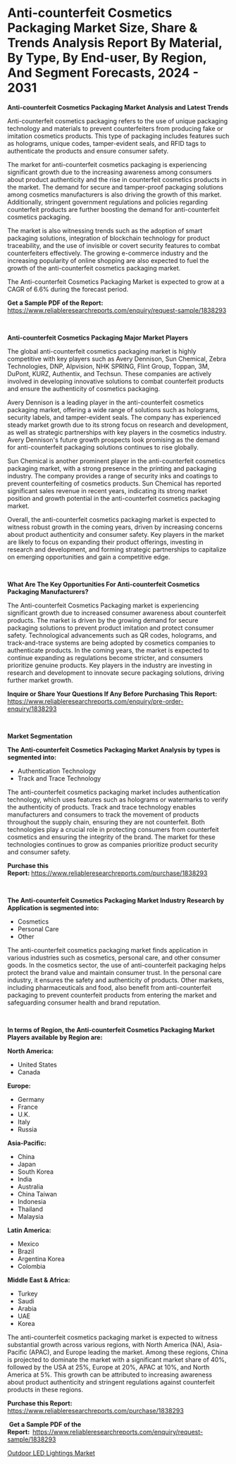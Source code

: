 <p><h1>Anti-counterfeit Cosmetics Packaging Market Size, Share & Trends Analysis Report By Material, By Type, By End-user, By Region, And Segment Forecasts, 2024 - 2031</h1></p><p><strong>Anti-counterfeit Cosmetics Packaging Market Analysis and Latest Trends</strong></p>
<p><p>Anti-counterfeit cosmetics packaging refers to the use of unique packaging technology and materials to prevent counterfeiters from producing fake or imitation cosmetics products. This type of packaging includes features such as holograms, unique codes, tamper-evident seals, and RFID tags to authenticate the products and ensure consumer safety.</p><p>The market for anti-counterfeit cosmetics packaging is experiencing significant growth due to the increasing awareness among consumers about product authenticity and the rise in counterfeit cosmetics products in the market. The demand for secure and tamper-proof packaging solutions among cosmetics manufacturers is also driving the growth of this market. Additionally, stringent government regulations and policies regarding counterfeit products are further boosting the demand for anti-counterfeit cosmetics packaging.</p><p>The market is also witnessing trends such as the adoption of smart packaging solutions, integration of blockchain technology for product traceability, and the use of invisible or covert security features to combat counterfeiters effectively. The growing e-commerce industry and the increasing popularity of online shopping are also expected to fuel the growth of the anti-counterfeit cosmetics packaging market.</p><p>The Anti-counterfeit Cosmetics Packaging Market is expected to grow at a CAGR of 6.6% during the forecast period.</p></p>
<p><strong>Get a Sample PDF of the Report:&nbsp;</strong> <a href="https://www.reliableresearchreports.com/enquiry/request-sample/1838293">https://www.reliableresearchreports.com/enquiry/request-sample/1838293</a></p>
<p>&nbsp;</p>
<p><strong>Anti-counterfeit Cosmetics Packaging Major Market Players</strong></p>
<p><p>The global anti-counterfeit cosmetics packaging market is highly competitive with key players such as Avery Dennison, Sun Chemical, Zebra Technologies, DNP, Alpvision, NHK SPRING, Flint Group, Toppan, 3M, DuPont, KURZ, Authentix, and Techsun. These companies are actively involved in developing innovative solutions to combat counterfeit products and ensure the authenticity of cosmetics packaging.</p><p>Avery Dennison is a leading player in the anti-counterfeit cosmetics packaging market, offering a wide range of solutions such as holograms, security labels, and tamper-evident seals. The company has experienced steady market growth due to its strong focus on research and development, as well as strategic partnerships with key players in the cosmetics industry. Avery Dennison's future growth prospects look promising as the demand for anti-counterfeit packaging solutions continues to rise globally.</p><p>Sun Chemical is another prominent player in the anti-counterfeit cosmetics packaging market, with a strong presence in the printing and packaging industry. The company provides a range of security inks and coatings to prevent counterfeiting of cosmetics products. Sun Chemical has reported significant sales revenue in recent years, indicating its strong market position and growth potential in the anti-counterfeit cosmetics packaging market.</p><p>Overall, the anti-counterfeit cosmetics packaging market is expected to witness robust growth in the coming years, driven by increasing concerns about product authenticity and consumer safety. Key players in the market are likely to focus on expanding their product offerings, investing in research and development, and forming strategic partnerships to capitalize on emerging opportunities and gain a competitive edge.</p></p>
<p>&nbsp;</p>
<p><strong>What Are The Key Opportunities For Anti-counterfeit Cosmetics Packaging Manufacturers?</strong></p>
<p><p>The Anti-counterfeit Cosmetics Packaging market is experiencing significant growth due to increased consumer awareness about counterfeit products. The market is driven by the growing demand for secure packaging solutions to prevent product imitation and protect consumer safety. Technological advancements such as QR codes, holograms, and track-and-trace systems are being adopted by cosmetics companies to authenticate products. In the coming years, the market is expected to continue expanding as regulations become stricter, and consumers prioritize genuine products. Key players in the industry are investing in research and development to innovate secure packaging solutions, driving further market growth.</p></p>
<p><strong>Inquire or Share Your Questions If Any Before Purchasing This Report:</strong> <a href="https://www.reliableresearchreports.com/enquiry/pre-order-enquiry/1838293">https://www.reliableresearchreports.com/enquiry/pre-order-enquiry/1838293</a></p>
<p>&nbsp;</p>
<p><strong>Market Segmentation</strong></p>
<p><strong>The Anti-counterfeit Cosmetics Packaging Market Analysis by types is segmented into:</strong></p>
<p><ul><li>Authentication Technology</li><li>Track and Trace Technology</li></ul></p>
<p><p>The anti-counterfeit cosmetics packaging market includes authentication technology, which uses features such as holograms or watermarks to verify the authenticity of products. Track and trace technology enables manufacturers and consumers to track the movement of products throughout the supply chain, ensuring they are not counterfeit. Both technologies play a crucial role in protecting consumers from counterfeit cosmetics and ensuring the integrity of the brand. The market for these technologies continues to grow as companies prioritize product security and consumer safety.</p></p>
<p><strong>Purchase this Report:&nbsp;</strong><a href="https://www.reliableresearchreports.com/purchase/1838293">https://www.reliableresearchreports.com/purchase/1838293</a></p>
<p>&nbsp;</p>
<p><strong>The Anti-counterfeit Cosmetics Packaging Market Industry Research by Application is segmented into:</strong></p>
<p><ul><li>Cosmetics</li><li>Personal Care</li><li>Other</li></ul></p>
<p><p>The anti-counterfeit cosmetics packaging market finds application in various industries such as cosmetics, personal care, and other consumer goods. In the cosmetics sector, the use of anti-counterfeit packaging helps protect the brand value and maintain consumer trust. In the personal care industry, it ensures the safety and authenticity of products. Other markets, including pharmaceuticals and food, also benefit from anti-counterfeit packaging to prevent counterfeit products from entering the market and safeguarding consumer health and brand reputation.</p></p>
<p>&nbsp;</p>
<p><strong>In terms of Region, the Anti-counterfeit Cosmetics Packaging Market Players available by Region are:</strong></p>
<p>
    <p> <strong> North America: </strong>
        <ul>
            <li>United States</li>
            <li>Canada</li>
        </ul>
        </p> 
    <p> <strong> Europe: </strong>
        <ul>
            <li>Germany</li>
            <li>France</li>
            <li>U.K.</li>
            <li>Italy</li>
            <li>Russia</li>
        </ul>
        </p> 
    <p> <strong> Asia-Pacific: </strong>
        <ul>
            <li>China</li>
            <li>Japan</li>
            <li>South Korea</li>
            <li>India</li>
            <li>Australia</li>
            <li>China Taiwan</li>
            <li>Indonesia</li>
            <li>Thailand</li>
            <li>Malaysia</li>
        </ul>
        </p> 
    <p> <strong> Latin America: </strong>
        <ul>
            <li>Mexico</li>
            <li>Brazil</li>
            <li>Argentina Korea</li>
            <li>Colombia</li>
        </ul>
        </p> 
    <p> <strong> Middle East & Africa: </strong>
        <ul>
            <li>Turkey</li>
            <li>Saudi</li>
            <li>Arabia</li>
            <li>UAE</li>
            <li>Korea</li>
        </ul>
    </p>
    </p>
<p><p>The anti-counterfeit cosmetics packaging market is expected to witness substantial growth across various regions, with North America (NA), Asia-Pacific (APAC), and Europe leading the market. Among these regions, China is projected to dominate the market with a significant market share of 40%, followed by the USA at 25%, Europe at 20%, APAC at 10%, and North America at 5%. This growth can be attributed to increasing awareness about product authenticity and stringent regulations against counterfeit products in these regions.</p></p>
<p><strong>Purchase this Report: </strong><a href="https://www.reliableresearchreports.com/purchase/1838293">https://www.reliableresearchreports.com/purchase/1838293</a></p>
<p>&nbsp;<strong>Get a Sample PDF of the Report:&nbsp;&nbsp;</strong><a href="https://www.reliableresearchreports.com/enquiry/request-sample/1838293">https://www.reliableresearchreports.com/enquiry/request-sample/1838293</a></p>
<p><strong></strong></p>
<p><p><a href="https://github.com/ChiragRp1/Market-Research-Report-List-3/blob/main/outdoor-led-lightings-market.md">Outdoor LED Lightings Market</a></p></p>